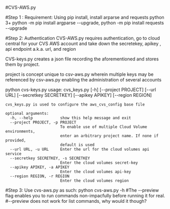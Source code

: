 #CVS-AWS.py

#Step 1 : Requirement: Using pip install, install arparse and requests
python 3+
python -m pip install argparse --upgrade, python -m pip install requests --upgrade


#Step 2: Authentication
CVS-AWS.py requires authentication, go to cloud central for your CVS AWS account and take down the secretekey, apikey , api endpoint a.k.a. url, and region

CVS-keys.py creates a json file recording the aforementioned and stores them by project.

project is concept unique to csv-aws.py wherein multiple keys may be referenced by csv-aws.py enabling the administration of several accounts 

python cvs-keys.py
	usage: cvs_keys.py [-h] [--project PROJECT] [--url URL]
       	            [--secretkey SECRETKEY] [--apikey APIKEY] [--region REGION]

	cvs_keys.py is used to configure the aws_cvs_config base file

	optional arguments:
	  -h, --help            show this help message and exit
	  --project PROJECT, -p PROJECT
	                        To enable use of multiple Cloud Volume environments,
	                        enter an arbitrary project name. If none if provided,
	                        default is used
	  --url URL, -u URL     Enter the url for the cloud volumes api service
	  --secretkey SECRETKEY, -s SECRETKEY
	                        Enter the cloud volumes secret-key
	  --apikey APIKEY, -a APIKEY
	                        Enter the cloud volumes api-key
	  --region REGION, -r REGION
       		                Enter the cloud volumes region
#Step 3: Use cvs-aws.py as such:
	python cvs-aws.py -h	#The --preview flag enables you to run commands non-impacfully before running it for real.
				#--preview does not work for list commands, why would it though?
